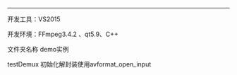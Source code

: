 ************************************************************************************************************

开发工具：VS2015 

开发环境：FFmpeg3.4.2 、qt5.9、C++ 

文件夹名称      demo实例

testDemux       初始化解封装使用avformat_open_input

